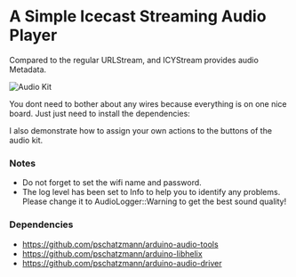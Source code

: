 # A Simple Icecast Streaming Audio Player

Compared to the regular URLStream, and ICYStream provides audio Metadata.

<img src="https://pschatzmann.github.io/Resources/img/audio-toolkit.png" alt="Audio Kit" />

You dont need to bother about any wires because everything is on one nice board. Just just need to install the dependencies:

I also demonstrate how to assign your own actions to the buttons of the audio kit.

### Notes

- Do not forget to set the wifi name and password.
- The log level has been set to Info to help you to identify any problems. Please change it to AudioLogger::Warning to get the best sound quality!


### Dependencies

- https://github.com/pschatzmann/arduino-audio-tools
- https://github.com/pschatzmann/arduino-libhelix
- https://github.com/pschatzmann/arduino-audio-driver
